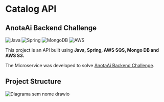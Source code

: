 # Catalog API
## AnotaAi Backend Challenge

![Java](https://img.shields.io/badge/java-%23ED8B00.svg?style=for-the-badge&logo=openjdk&logoColor=white)
![Spring](https://img.shields.io/badge/spring-%236DB33F.svg?style=for-the-badge&logo=spring&logoColor=white)
![MongoDB](https://img.shields.io/badge/MongoDB-%234ea94b.svg?style=for-the-badge&logo=mongodb&logoColor=white)
![AWS](https://img.shields.io/badge/AWS-%23FF9900.svg?style=for-the-badge&logo=amazon-aws&logoColor=white)

This project is an API built using **Java, Spring, AWS SQS, Mongo DB and AWS S3.**

The Microservice was developed to solve [AnotaAi Backend Challenge](https://github.com/githubanotaai/new-test-backend-nodejs).



## Project Structure

![Diagrama sem nome drawio](https://github.com/guilhermeozana/anotaai-challenge/assets/69025200/9d67dcb2-bd0e-47b6-978b-6a6fe602022f)

